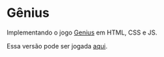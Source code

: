 # Gênius 
Implementando o jogo [Genius](https://pt.wikipedia.org/wiki/Genius_(jogo)) em HTML, CSS e JS.

Essa versão pode ser jogada [aqui](https://elated-pike-0c1be5.netlify.app/).
